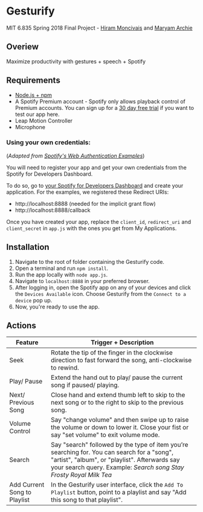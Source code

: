 # Gesturify
MIT 6.835 Spring 2018 Final Project - [Hiram Moncivais](https://github.com/FancyVase) and [Maryam Archie](https://github.com/maryam-a)

## Overiew
Maximize productivity with gestures + speech + Spotify

## Requirements
- [Node.js + npm](https://nodejs.org/en/)
- A Spotify Premium account - Spotify only allows playback control of Premium accounts. You can sign up for a [30 day free trial](https://www.spotify.com/premium/) if you want to test our app here.
- Leap Motion Controller
- Microphone

### Using your own credentials: 
(*Adapted from [Spotify's Web Authentication Examples](https://github.com/spotify/web-api-auth-examples)*)

You will need to register your app and get your own credentials from the Spotify for Developers Dashboard.

To do so, go to [your Spotify for Developers Dashboard](https://beta.developer.spotify.com/dashboard) and create your application. For the examples, we registered these Redirect URIs:

* http://localhost:8888 (needed for the implicit grant flow)
* http://localhost:8888/callback

Once you have created your app, replace the `client_id`, `redirect_uri` and `client_secret` in `app.js` with the ones you get from My Applications.

## Installation
1. Navigate to the root of folder containing the Gesturify code.
2. Open a terminal and run `npm install`.
3. Run the app locally with `node app.js`.
4. Navigate to `localhost:8888` in your preferred browser.
5. After logging in, open the Spotify app on any of your devices and click the `Devices Available` icon. Choose Gesturify from the `Connect to a device` pop up.
6. Now, you're ready to use the app.

## Actions
| Feature              | Trigger + Description |
|----------------------|-----------------------|
| Seek                 | Rotate the tip of the finger in the clockwise direction to fast forward the song, anti-clockwise to rewind. |
| Play/ Pause          | Extend the hand out to play/ pause the current song if paused/ playing. |
| Next/ Previous Song  | Close hand and extend thumb left to skip to the next song or to the right to skip to the previous song. |
| Volume Control       | Say "change volume" and then swipe up to raise the volume or down to lower it. Close your fist or say "set volume" to exit volume mode. |
| Search               |  Say "search" followed by the type of item you’re searching for. You can search for a "song", "artist", "album", or "playlist". Afterwards say your search query. Example: *Search song Stay Frosty Royal Milk Tea* |
| Add Current Song to Playlist | In the Gesturify user interface, click the `Add To Playlist` button, point to a playlist and say "Add this song to that playlist".|
